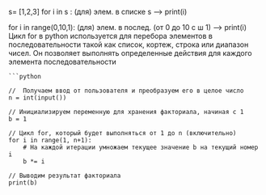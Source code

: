s= [1,2,3]
for i in s :
(для) элем. в списке s
--> print(i)

for i in range(0,10,1):
(для) элем. в послед. (от 0 до 10 с ш 1) 
--> print(i)
 Цикл for в python используется для перебора элементов в последовательности такой как список, кортеж, строка или диапазон чисел.  Он позволяет выполнять определенные действия для каждого элемента последовательности 


	```python
	
```
//  Получаем ввод от пользователя и преобразуем его в целое число
n = int(input())

// Инициализируем переменную для хранения факториала, начиная с 1
b = 1

// Цикл for, который будет выполняться от 1 до n (включительно)
for i in range(1, n+1):
    # На каждой итерации умножаем текущее значение b на текущий номер i
    b *= i

// Выводим результат факториала
print(b)